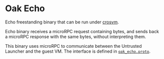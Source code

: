 # Oak Echo

Echo freestanding binary that can be run under
[crosvm](https://chromium.googlesource.com/chromiumos/platform/crosvm/).

Echo binary receives a microRPC request containing bytes, and sends back a
microRPC response with the same bytes, without interpreting them.

This binary uses microRPC to communicate between the Untrusted Launcher and the
guest VM. The interface is defined in
[`oak_echo.proto`](testing/oak_echo_service/oak_echo.proto).
